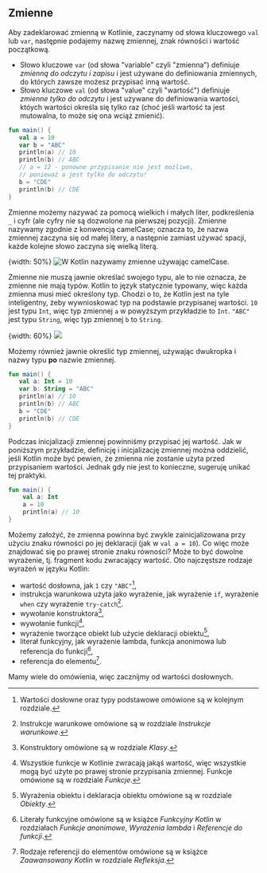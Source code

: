 ## Zmienne

Aby zadeklarować zmienną w Kotlinie, zaczynamy od słowa kluczowego `val` lub `var`, następnie podajemy nazwę zmiennej, znak równości i wartość początkową.
* Słowo kluczowe `var` (od słowa "variable" czyli "zmienna") definiuje *zmienną do odczytu i zapisu* i jest używane do definiowania zmiennych, do których zawsze możesz przypisać inną wartość. 
* Słowo kluczowe `val` (od słowa "value" czyli "wartość") definiuje *zmienne tylko do odczytu* i jest używane do definiowania wartości, któych wartości określa się tylko raz (choć jeśli wartość ta jest mutowalna, to może się ona wciąż zmienić). 

```kotlin
fun main() {
   val a = 10
   var b = "ABC"
   println(a) // 10
   println(b) // ABC
   // a = 12 - ponowne przypisanie nie jest możliwe, 
   // ponieważ a jest tylko do odczytu!
   b = "CDE"
   println(b) // CDE
}
```

Zmienne możemy nazywać za pomocą wielkich i małych liter, podkreślenia `_` i cyfr (ale cyfry nie są dozwolone na pierwszej pozycji). Zmienne nazywamy zgodnie z konwencją camelCase; oznacza to, że nazwa zmiennej zaczyna się od małej litery, a następnie zamiast używać spacji, każde kolejne słowo zaczyna się wielką literą.

{width: 50%}
![W Kotlin nazywamy zmienne używając camelCase.](camelCase.png)

Zmienne nie muszą jawnie określać swojego typu, ale to nie oznacza, że zmienne nie mają typów. Kotlin to język statycznie typowany, więc każda zmienna musi mieć określony typ. Chodzi o to, że Kotlin jest na tyle inteligentny, żeby wywnioskować typ na podstawie przypisanej wartości. `10` jest typu `Int`, więc typ zmiennej `a` w powyższym przykładzie to `Int`. `"ABC"` jest typu `String`, więc typ zmiennej `b` to `String`.

{width: 60%}
![](104_inference.png)

Możemy również jawnie określić typ zmiennej, używając dwukropka i nazwy typu **po** nazwie zmiennej.

```kotlin
fun main() {
   val a: Int = 10
   var b: String = "ABC"
   println(a) // 10
   println(b) // ABC
   b = "CDE"
   println(b) // CDE
}
```

Podczas inicjalizacji zmiennej powinniśmy przypisać jej wartość. Jak w poniższym przykładzie, definicję i inicjalizację zmiennej można oddzielić, jeśli Kotlin może być pewien, że zmienna nie zostanie użyta przed przypisaniem wartości. Jednak gdy nie jest to konieczne, sugeruję unikać tej praktyki.

```kotlin
fun main() {
    val a: Int
    a = 10
    println(a) // 10
}
```

Możemy założyć, że zmienna powinna być zwykle zainicjalizowana przy użyciu znaku równości po jej deklaracji (jak w `val a = 10`). Co więc może znajdować się po prawej stronie znaku równości? Może to być dowolne wyrażenie, tj. fragment kodu zwracający wartość. Oto najczęstsze rodzaje wyrażeń w języku Kotlin:
* wartość dosłowna, jak `1` czy `"ABC"`[^03_2],
* instrukcja warunkowa użyta jako wyrażenie, jak wyrażenie `if`, wyrażenie `when` czy wyrażenie `try-catch`[^03_3].
* wywołanie konstruktora[^03_4],
* wywołanie funkcji[^03_5],
* wyrażenie tworzące obiekt lub użycie deklaracji obiektu[^03_6],
* literał funkcyjny, jak wyrażenie lambda, funkcja anonimowa lub referencja do funkcji[^03_7],
* referencja do elementu[^03_8].

Mamy wiele do omówienia, więc zacznijmy od wartości dosłownych.

[^03_2]: Wartości dosłowne oraz typy podstawowe omówione są w kolejnym rozdziale.
[^03_3]: Instrukcje warunkowe omówione są w rozdziale *Instrukcje warunkowe*.
[^03_4]: Konstruktory omówione są w rozdziale *Klasy*.
[^03_5]: Wszystkie funkcje w Kotlinie zwracają jakąś wartość, więc wszystkie mogą być użyte po prawej stronie przypisania zmiennej. Funkcje omówione są w rozdziale *Funkcje*.
[^03_6]: Wyrażenia obiektu i deklaracja obiektu omówione są w rozdziale *Obiekty*.
[^03_7]: Literały funkcyjne omówione są w książce *Funkcyjny Kotlin* w rozdziałach *Funkcje anonimowe*, *Wyrażenia lambda* i *Referencje do funkcji*.
[^03_8]: Rodzaje referencji do elementów omówione są w książce *Zaawansowany Kotlin* w rozdziale *Refleksja*.
